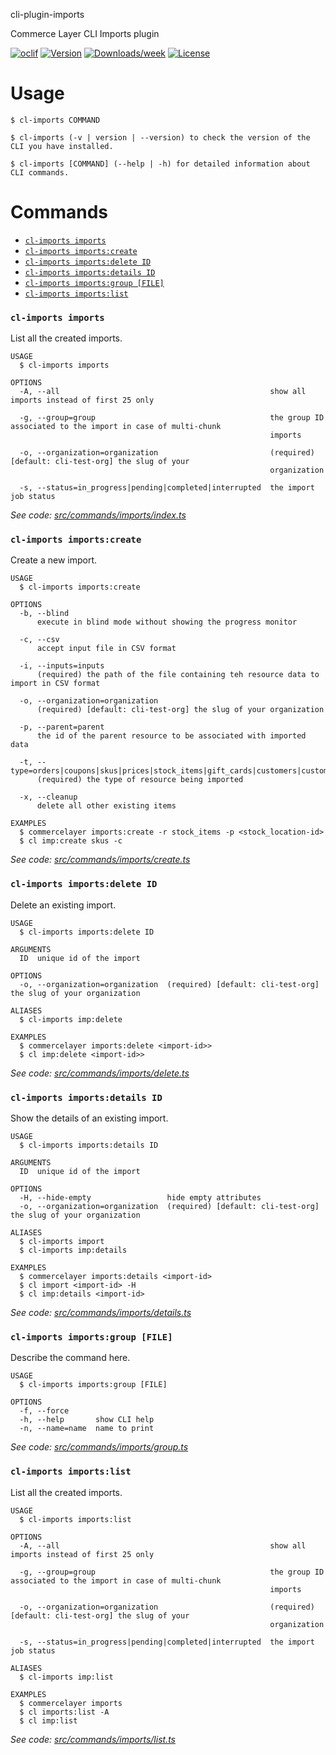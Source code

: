 cli-plugin-imports

Commerce Layer CLI Imports plugin

[![oclif](https://img.shields.io/badge/cli-oclif-brightgreen.svg)](https://oclif.io)
[![Version](https://img.shields.io/npm/v/@commercelayer/cli-plugin-imports.svg)](https://npmjs.org/package/@commercelayer/cli-plugin-imports)
[![Downloads/week](https://img.shields.io/npm/dw/@commercelayer/cli-plugin-imports.svg)](https://npmjs.org/package/@commercelayer/cli-plugin-imports)
[![License](https://img.shields.io/npm/l/@commercelayer/cli-plugin-imports.svg)](https://github.com/commercelayer/cli-plugin-imports/blob/master/package.json)


<!-- toc -->


<!-- tocstop -->
# Usage
<!-- usage -->

```sh-session
$ cl-imports COMMAND

$ cl-imports (-v | version | --version) to check the version of the CLI you have installed.

$ cl-imports [COMMAND] (--help | -h) for detailed information about CLI commands.
```
<!-- usagestop -->
# Commands
<!-- commands -->

* [`cl-imports imports`](#cl-imports-imports)
* [`cl-imports imports:create`](#cl-imports-importscreate)
* [`cl-imports imports:delete ID`](#cl-imports-importsdelete-id)
* [`cl-imports imports:details ID`](#cl-imports-importsdetails-id)
* [`cl-imports imports:group [FILE]`](#cl-imports-importsgroup-file)
* [`cl-imports imports:list`](#cl-imports-importslist)

### `cl-imports imports`

List all the created imports.

```
USAGE
  $ cl-imports imports

OPTIONS
  -A, --all                                               show all imports instead of first 25 only

  -g, --group=group                                       the group ID associated to the import in case of multi-chunk
                                                          imports

  -o, --organization=organization                         (required) [default: cli-test-org] the slug of your
                                                          organization

  -s, --status=in_progress|pending|completed|interrupted  the import job status
```

_See code: [src/commands/imports/index.ts](https://github.com/commercelayer/commercelayer-cli-plugin-imports/blob/v0.0.1/src/commands/imports/index.ts)_

### `cl-imports imports:create`

Create a new import.

```
USAGE
  $ cl-imports imports:create

OPTIONS
  -b, --blind
      execute in blind mode without showing the progress monitor

  -c, --csv
      accept input file in CSV format

  -i, --inputs=inputs
      (required) the path of the file containing teh resource data to import in CSV format

  -o, --organization=organization
      (required) [default: cli-test-org] the slug of your organization

  -p, --parent=parent
      the id of the parent resource to be associated with imported data

  -t, --type=orders|coupons|skus|prices|stock_items|gift_cards|customers|customer_subscriptions|tax_categories
      (required) the type of resource being imported

  -x, --cleanup
      delete all other existing items

EXAMPLES
  $ commercelayer imports:create -r stock_items -p <stock_location-id>
  $ cl imp:create skus -c
```

_See code: [src/commands/imports/create.ts](https://github.com/commercelayer/commercelayer-cli-plugin-imports/blob/v0.0.1/src/commands/imports/create.ts)_

### `cl-imports imports:delete ID`

Delete an existing import.

```
USAGE
  $ cl-imports imports:delete ID

ARGUMENTS
  ID  unique id of the import

OPTIONS
  -o, --organization=organization  (required) [default: cli-test-org] the slug of your organization

ALIASES
  $ cl-imports imp:delete

EXAMPLES
  $ commercelayer imports:delete <import-id>>
  $ cl imp:delete <import-id>>
```

_See code: [src/commands/imports/delete.ts](https://github.com/commercelayer/commercelayer-cli-plugin-imports/blob/v0.0.1/src/commands/imports/delete.ts)_

### `cl-imports imports:details ID`

Show the details of an existing import.

```
USAGE
  $ cl-imports imports:details ID

ARGUMENTS
  ID  unique id of the import

OPTIONS
  -H, --hide-empty                 hide empty attributes
  -o, --organization=organization  (required) [default: cli-test-org] the slug of your organization

ALIASES
  $ cl-imports import
  $ cl-imports imp:details

EXAMPLES
  $ commercelayer imports:details <import-id>
  $ cl import <import-id> -H
  $ cl imp:details <import-id>
```

_See code: [src/commands/imports/details.ts](https://github.com/commercelayer/commercelayer-cli-plugin-imports/blob/v0.0.1/src/commands/imports/details.ts)_

### `cl-imports imports:group [FILE]`

Describe the command here.

```
USAGE
  $ cl-imports imports:group [FILE]

OPTIONS
  -f, --force
  -h, --help       show CLI help
  -n, --name=name  name to print
```

_See code: [src/commands/imports/group.ts](https://github.com/commercelayer/commercelayer-cli-plugin-imports/blob/v0.0.1/src/commands/imports/group.ts)_

### `cl-imports imports:list`

List all the created imports.

```
USAGE
  $ cl-imports imports:list

OPTIONS
  -A, --all                                               show all imports instead of first 25 only

  -g, --group=group                                       the group ID associated to the import in case of multi-chunk
                                                          imports

  -o, --organization=organization                         (required) [default: cli-test-org] the slug of your
                                                          organization

  -s, --status=in_progress|pending|completed|interrupted  the import job status

ALIASES
  $ cl-imports imp:list

EXAMPLES
  $ commercelayer imports
  $ cl imports:list -A
  $ cl imp:list
```

_See code: [src/commands/imports/list.ts](https://github.com/commercelayer/commercelayer-cli-plugin-imports/blob/v0.0.1/src/commands/imports/list.ts)_
<!-- commandsstop -->
